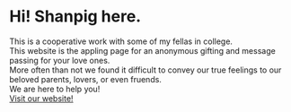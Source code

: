 # Hi! Shanpig here.
This is a cooperative work with some of my fellas in college. <br>
This website is the appling page for an anonymous gifting and message passing for your love ones. <br>
More often than not we found it difficult to convey our true feelings to our beloved parents, lovers, or even fruends. <br>
We are here to help you! <br>
<a href="https://shanpig.github.io/giftu/" target="_blank">Visit our website!</a>
